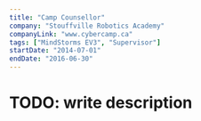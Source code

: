 ```yaml
---
title: "Camp Counsellor"
company: "Stouffville Robotics Academy"
companyLink: "www.cybercamp.ca"
tags: ["MindStorms EV3", "Supervisor"]
startDate: "2014-07-01"
endDate: "2016-06-30"
---
```


# TODO: write description